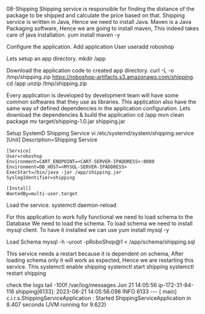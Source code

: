 08-Shipping
Shipping service is responsible for finding the distance of the package to be shipped and calculate the price based on that.
Shipping service is written in Java, Hence we need to install Java.
Maven is a Java Packaging software, Hence we are going to install maven, This indeed takes care of java installation.
yum install maven -y

Configure the application.
Add application User
useradd roboshop

Lets setup an app directory.
mkdir /app

Download the application code to created app directory.
curl -L -o /tmp/shipping.zip https://roboshop-artifacts.s3.amazonaws.com/shipping.
cd /app
unzip /tmp/shipping.zip

Every application is developed by development team will have some common softwares that they use as libraries. This application also have the same way of defined dependencies in the application configuration.
Lets download the dependencies & build the application
cd /app
mvn clean package
mv target/shipping-1.0.jar shipping.jar

Setup SystemD Shipping Service
vi /etc/systemd/system/shipping.service
    [Unit]
    Description=Shipping Service

    [Service]
    User=roboshop
    Environment=CART_ENDPOINT=<CART-SERVER-IPADDRESS>:8080
    Environment=DB_HOST=<MYSQL-SERVER-IPADDRESS>
    ExecStart=/bin/java -jar /app/shipping.jar
    SyslogIdentifier=shipping

    [Install]
    WantedBy=multi-user.target

Load the service.
systemctl daemon-reload


For this application to work fully functional we need to load schema to the Database
We need to load the schema. To load schema we need to install mysql client.
To have it installed we can use
yum install mysql -y

Load Schema
mysql -h <MYSQL-SERVER-IPADDRESS> -uroot -pRoboShop@1 < /app/schema/shipping.sql

This service needs a restart because it is dependent on schema, After loading schema only it will work as expected, Hence we are restarting this service. This
systemctl enable shipping
systemctl start shipping
systemctl restart shipping

check the logs
tail -100f /var/log/messages
Jun 21 14:05:56 ip-172-31-84-116 shipping[6133]: 2023-06-21 14:05:56.098  INFO 6133 --- [           main] c.i.r.s.ShippingServiceApplication       : Started ShippingServiceApplication in 8.407 seconds (JVM running for 9.622)